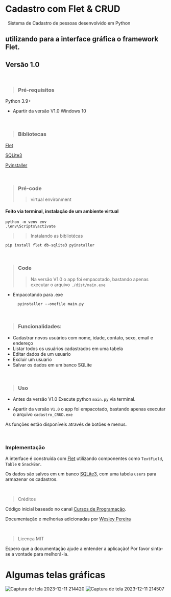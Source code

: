 # Cadastro com Flet & CRUD
&nbsp;
Sistema de Cadastro de pessoas desenvolvido em Python 

utilizando para a interface gráfica o framework Flet.
---
## Versão 1.0

&nbsp;

> ### Pré-requisitos

Python 3.9+

* Apartir da  versão V1.0
  Windows 10 
 
&nbsp;
  
> ### Bibliotecas
 
[Flet](https://flet.dev/docs/guides/python/getting-started/)
  
[SQLite3](https://www.sqlite.org/docs.html)

[Pyinstaller](https://pyinstaller.org/en/stable/)

&nbsp;
&nbsp;

> ### Pré-code
> > virtual environment
#### Feito via terminal, instalação de um ambiente virtual
    python -m venv env
    .\env\Scripts\activate

> > Instalando as bibliotécas

    pip install flet db-sqlite3 pyinstaller  

&nbsp;
> ### Code
> > Na versão V1.0 o app foi empacotado, bastando apenas executar o arquivo ``./dist/main.exe`` 

* Empacotando para .exe 

        pyinstaller --onefile main.py



&nbsp;
&nbsp;

> ### Funcionalidades:

* Cadastrar novos usuários com nome, idade, contato, sexo, email e endereço
* Listar todos os usuários cadastrados em uma tabela
* Editar dados de um usuario
* Excluir um usuario
* Salvar os dados em um banco SQLite

&nbsp;
&nbsp;

> ### Uso
* Antes da versão V1.0
Execute python `main.py` via terminal.
&nbsp;

* Apartir da versão ``V1.0`` o app foi empacotado, bastando apenas executar o arquivo `cadastro_CRUD.exe`

As funções estão disponíveis através de botões e menus.

&nbsp;

### Implementação

A interface é construída com [Flet](https://flet.dev/docs/guides/python/getting-started/) utilizando componentes como `TextField`, `Table` e `SnackBar`.

Os dados são salvos em um banco [SQLite3](https://www.sqlite.org/docs.html), com uma tabela `users` para armazenar os cadastros.

&nbsp;
&nbsp;

> Créditos


Código inicial baseado no canal [Cursos de Programação](https://www.youtube.com/watch?v=cOzpRMBfvcY&list=WL&index=24).


Documentação e melhorias adicionadas por [Wesley Pereira](https://github.com/wesleyp846)



&nbsp;
> Licença
MIT


Espero que a documentação ajude a entender a aplicação! Por favor sinta-se a vontade para melhorá-la.


# Algumas telas gráficas


![Captura de tela 2023-12-11 214420](https://github.com/wesleyp846/Cadastro_com_flet/assets/101286798/2827c07f-eeff-45d2-adb7-0036138e0502)
![Captura de tela 2023-12-11 214507](https://github.com/wesleyp846/Cadastro_com_flet/assets/101286798/23f8d694-cb54-4c78-bd26-732e24d52356)

